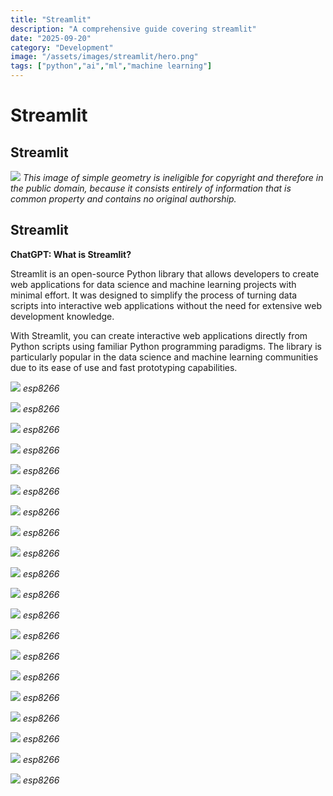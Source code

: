 ```yaml
---
title: "Streamlit"
description: "A comprehensive guide covering streamlit"
date: "2025-09-20"
category: "Development"
image: "/assets/images/streamlit/hero.png"
tags: ["python","ai","ml","machine learning"]
---
```


# Streamlit

## Streamlit

![](/assets/images/streamlit/chatgpt-logo.svg)
*This image of simple geometry is ineligible for copyright and therefore in the public domain, because it consists entirely of information that is common property and contains no original authorship.*


## Streamlit

**ChatGPT: What is Streamlit?**

Streamlit is an open-source Python library that allows developers to create web applications for data science and machine learning projects with minimal effort. It was designed to simplify the process of turning data scripts into interactive web applications without the need for extensive web development knowledge.

With Streamlit, you can create interactive web applications directly from Python scripts using familiar Python programming paradigms. The library is particularly popular in the data science and machine learning communities due to its ease of use and fast prototyping capabilities.

![](/assets/images/streamlit/screen-shot-2021-03-06-at-9.28.36-pm-1596x894.png)
*esp8266*

![](/assets/images/streamlit/screen-shot-2021-03-06-at-9.28.36-pm-1596x894.png)
*esp8266*

![](/assets/images/streamlit/screen-shot-2021-03-06-at-9.28.36-pm-1596x894.png)
*esp8266*

![](/assets/images/streamlit/screen-shot-2021-03-06-at-9.28.36-pm-1596x894.png)
*esp8266*

![](/assets/images/streamlit/screen-shot-2021-03-06-at-9.28.36-pm-1596x894.png)
*esp8266*

![](/assets/images/streamlit/screen-shot-2021-03-06-at-9.28.36-pm-1596x894.png)
*esp8266*

![](/assets/images/streamlit/screen-shot-2021-03-06-at-9.28.36-pm-1596x894.png)
*esp8266*

![](/assets/images/streamlit/screen-shot-2021-03-06-at-9.28.36-pm-1596x894.png)
*esp8266*

![](/assets/images/streamlit/screen-shot-2021-03-06-at-9.28.36-pm-1596x894.png)
*esp8266*

![](/assets/images/streamlit/screen-shot-2021-03-06-at-9.28.36-pm-1596x894.png)
*esp8266*

![](/assets/images/streamlit/screen-shot-2021-03-06-at-9.28.36-pm-1596x894.png)
*esp8266*

![](/assets/images/streamlit/screen-shot-2021-03-06-at-9.28.36-pm-1596x894.png)
*esp8266*

![](/assets/images/streamlit/screen-shot-2021-03-06-at-9.28.36-pm-1596x894.png)
*esp8266*

![](/assets/images/streamlit/screen-shot-2021-03-06-at-9.28.36-pm-1596x894.png)
*esp8266*

![](/assets/images/streamlit/screen-shot-2021-03-06-at-9.28.36-pm-1596x894.png)
*esp8266*

![](/assets/images/streamlit/screen-shot-2021-03-06-at-9.28.36-pm-1596x894.png)
*esp8266*

![](/assets/images/streamlit/screen-shot-2021-03-06-at-9.28.36-pm-1596x894.png)
*esp8266*

![](/assets/images/streamlit/screen-shot-2021-03-06-at-9.28.36-pm-1596x894.png)
*esp8266*

![](/assets/images/streamlit/screen-shot-2021-03-06-at-9.28.36-pm-1596x894.png)
*esp8266*

![](/assets/images/streamlit/screen-shot-2021-03-06-at-9.28.36-pm-1596x894.png)
*esp8266*
